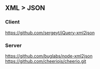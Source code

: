 XML > JSON
----------

### Client

https://github.com/sergeyt/jQuery-xml2json


### Server

https://github.com/buglabs/node-xml2json
https://github.com/cheeriojs/cheerio.git